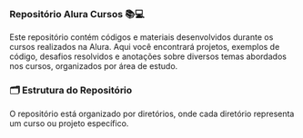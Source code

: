 ### Repositório Alura Cursos 📚💻

Este repositório contém códigos e materiais desenvolvidos durante os cursos realizados na Alura. Aqui você encontrará projetos, exemplos de código, desafios resolvidos e anotações sobre diversos temas abordados nos cursos, organizados por área de estudo.

### 🗂️ Estrutura do Repositório
O repositório está organizado por diretórios, onde cada diretório representa um curso ou projeto específico. 

